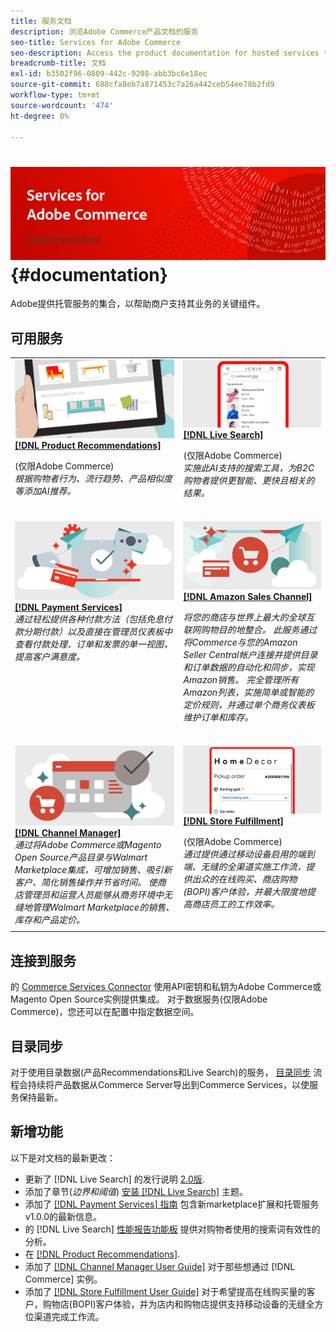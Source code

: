 ```yaml
---
title: 服务文档
description: 浏览Adobe Commerce产品文档的服务
seo-title: Services for Adobe Commerce
seo-description: Access the product documentation for hosted services that help Adobe Commerce and Magento Open Source merchants support key components of their business.
breadcrumb-title: 文档
exl-id: b3502f96-0809-442c-9208-abb3bc6e18ec
source-git-commit: 688cfa8eb7a871453c7a26a442ceb54ee78b2fd9
workflow-type: tm+mt
source-wordcount: '474'
ht-degree: 0%

---
```


# <!-- use banner as heading -->![服务文档](./assets/banner-services-home.png) {#documentation}

Adobe提供托管服务的集合，以帮助商户支持其业务的关键组件。

## 可用服务

<table>
<tr>
   <td valign="top">
       <img alt="[!UICONTROL Product Recommendations]" src="assets/product-recs.png" />
    <div><a href="https://experienceleague.adobe.com/docs/commerce-merchant-services/product-recommendations/overview.html">
    <strong>[!DNL Product Recommendations]</strong></a>
    </div>
    <p>(仅限Adobe Commerce)<br><em>根据购物者行为、流行趋势、产品相似度等添加AI推荐。</em></p>
    </br>
  </td>
  <td valign="top">
      <img alt="[!DNL Live Search]" src="assets/live-search.png" />
    <div>
    <a href="https://experienceleague.adobe.com/docs/commerce-merchant-services/live-search/overview.html"><strong>[!DNL Live Search]</strong></a>
    </div>
    <p>(仅限Adobe Commerce)<br><em>实施此AI支持的搜索工具，为B2C购物者提供更智能、更快且相关的结果。</em></p>
    </br>
  </td>
</tr>
<tr>
  <td valign="top">
    <img alt="[!DNL Payment Services]" src="assets/payment-services.png"/>
    <div>
    <a href="https://experienceleague.adobe.com/docs/commerce-merchant-services/payment-services/guide-overview.html"><strong>[!DNL Payment Services]</strong></a>
    </div>
    <em>通过轻松提供各种付款方法（包括免息付款分期付款）以及直接在管理员仪表板中查看付款处理、订单和发票的单一视图，提高客户满意度。</em>
    </br>
  </td>
    <td valign="top">
       <img alt="Amazon Sales Channel" src="assets/amazon-channel.png" />
    <div><a href="https://experienceleague.adobe.com/docs/commerce-channels/amazon/guide-overview.html">
    <strong>[!DNL Amazon Sales Channel]</strong></a>
    </div>
    <p><em>将您的商店与世界上最大的全球互联网购物目的地整合。 此服务通过将Commerce与您的Amazon Seller Central帐户连接并提供目录和订单数据的自动化和同步，实现Amazon销售。 完全管理所有Amazon列表，实施简单或智能的定价规则，并通过单个商务仪表板维护订单和库存。</em></p>
    </br>
  </td>
</tr>
<tr>
  <td valign="top">
    <img alt="[!DNL Channel Manager]" src="assets/channel-manager.png"/>
    <div>
    <a href="https://experienceleague.adobe.com/docs/commerce-channels/channel-manager/guide-overview.html"><strong>[!DNL Channel Manager]</strong></a>
    </div>
    <em>通过将Adobe Commerce或Magento Open Source产品目录与Walmart Marketplace集成，可增加销售、吸引新客户、简化销售操作并节省时间。 使商店管理员和运营人员能够从商务环境中无缝地管理Walmart Marketplace的销售、库存和产品定价。</em>
    </br>
  </td>
    <td valign="top">
       <img alt="存储履行" src="assets/store-fulfillment-landing-graphic.png"/>
    <div><a href="https://experienceleague.adobe.com/docs/commerce-merchant-services/store-fulfillment/guide-overview.html">
    <strong>[!DNL Store Fulfillment]</strong></a>
    </div>
    <p>(仅限Adobe Commerce)<br><em>通过提供通过移动设备启用的端到端、无缝的全渠道实施工作流，提供出众的在线购买、商店购物(BOPI)客户体验，并最大限度地提高商店员工的工作效率。</em></p>
    <br>
  </td>
</tr>
</table>

## 连接到服务

的 [Commerce Services Connector](saas.md) 使用API密钥和私钥为Adobe Commerce或Magento Open Source实例提供集成。 对于数据服务(仅限Adobe Commerce)，您还可以在配置中指定数据空间。

## 目录同步

对于使用目录数据(产品Recommendations和Live Search)的服务， [目录同步](catalog-sync.md) 流程会持续将产品数据从Commerce Server导出到Commerce Services，以使服务保持最新。

## 新增功能

以下是对文档的最新更改：

* 更新了 [!DNL Live Search] 的发行说明 [2.0版](/help/live-search/release-notes.md).
* 添加了章节(_边界和阈值_) [安装 [!DNL Live Search]](/help/live-search/install.md) 主题。
* 添加了 [[!DNL Payment Services] 指南](/help/payment-services/guide-overview.md) 包含新marketplace扩展和托管服务v1.0.0的最新信息。
* 的 [!DNL Live Search] [性能报告功能板](/help/live-search/performance.md) 提供对购物者使用的搜索词有效性的分析。
* 在 [[!DNL Product Recommendations]](/help/product-recommendations/overview.md).
* 添加了 [[!DNL Channel Manager User Guide]](https://experienceleague.adobe.com/docs/commerce-channels/channel-manager/guide-overview.html) 对于那些想通过 [!DNL Commerce] 实例。
* 添加了 [[!DNL Store Fulfillment User Guide]](https://experienceleague.adobe.com/docs/commerce-merchant-services/store-fulfillment/guide-overview.html) 对于希望提高在线购买量的客户，购物店(BOPI)客户体验，并为店内和购物店提供支持移动设备的无缝全方位渠道完成工作流。


